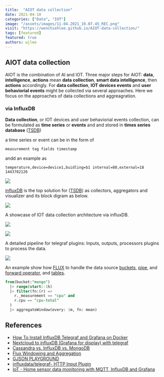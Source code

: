 ```yaml
---
title:  "AIOT data collection"
date: 2021-04-10
categories: ["Data", "IOT"]
image: "/assets/images/11.04.2021_19.07.45_REC.png"
visit: "https://wenchiehlee.github.io/AIOT-data-collection/"
tags: [featured]
featured: true
authors: wjlee
---
```


## AIOT data collection

AIOT is the combination of AI and IOT. Three major steps for AIOT: **data**, **intelligence**, **actions** mean **data collection**, **smart data intelligence**, then **actions** accordingly. For **data collection**, **IOT devices events** and **user behaviorial events** might be collected via several approaches. Here we focus on the approaches of data collections and aggreagration. 

### via InfluxDB

**Data collection**, or IOT devices and user behaviorial events collection, can be formulated as **time series** or **events** and and stored in **times series database** ([TSDB](https://www.influxdata.com/time-series-database/))

a time series or event can be in the form of

```
measurement tag fields timestamp
```
andd an example as
```
temperature,device=device1,buidling=b1 internal=80,external=18 1443782126
```

[![]({{site.url}}{{site.baseurl}}/assets/images/13.04.2021_10.35.03_REC.png)]()



[influxDB](https://www.influxdata.com/) is the top solution for ([TSDB](https://www.influxdata.com/time-series-database/)) as collectors, aggregators and visualizer and its block digram as below.

[![](https://www.influxdata.com/wp-content/uploads/APM-Diagram-1.png)](https://www.influxdata.com/time-series-platform/telegraf/)

A showcase of IOT data collection architecture via influxDB.

[![](https://davidgs.com/posts/category/iot/iot-hardware/images/architecture.gif)](https://davidgs.com/posts/category/iot/iot-hardware/building-an-influxdb-iot-edge-data-collection-device/)

[![](https://sysadmin.info.pl/wp-content/webp-express/webp-images/doc-root/wp-content/uploads/2020/09/diagram-2.png.webp)](https://www.influxdata.com/blog/tldr-influxdb-tech-tips-time-series-forecasting-with-telegraf/)

A detailed pipeline for telegraf plugins: Inputs, outputs, processors plugins to process the data.

[![](https://www.influxdata.com/wp-content/uploads/Telegraf-1.jpg)](https://sysadmin.info.pl/en/how-to-setup-and-secure-telegraf-influxdb-and-grafana-on-linux/)

An example show how [FLUX](https://docs.influxdata.com/influxdb/v2.0/query-data/) to handle the data source [buckets](https://docs.influxdata.com/flux/v0.7/introduction/getting-started#buckets), [pipe](https://docs.influxdata.com/flux/v0.7/introduction/getting-started#pipe-forward-operator), and  [forward operator](https://docs.influxdata.com/flux/v0.7/introduction/getting-started#pipe-forward-operator), and [tables](https://docs.influxdata.com/flux/v0.7/introduction/getting-started#tables).

```sql 
from(bucket:"mongo")
  |> range(start:-1h)
  |> filter(fn:(r) =>
    r._measurement == "cpu" and
    r.cpu == "cpu-total"
  )
  |> aggregateWindow(every: 1m, fn: mean)
```


## References
* [How To Install InfluxDB Telegraf and Grafana on Docker](https://devconhttps://sysadmin.info.pl/wp-content/webp-express/webp-images/doc-root/wp-content/uploads/2020/09/diagram-2.png.webpnected.com/how-to-install-influxdb-telegraf-and-grafana-on-docker/)
* [Nextcloud to influxDB (Grafana for display) with telegraf](https://blog.lbdg.me/nextcloud-influxdb-telegraf-grafana/)
* [Cassandra vs. InfluxDB vs. MongoDB](https://db-engines.com/en/system/Cassandra%3BInfluxDB%3BMongoDB)
* [Flux Windowing and Aggregation](https://dzone.com/articles/flux-windowing-and-aggregation)
* [GJSON PLAYGROUND](https://gjson.dev/)
* [influxdata/telegraf- HTTP Input Plugin](https://github.com/influxdata/telegraf/tree/master/plugins/inputs/http)
* [IoT - Home sensor data monitoring with MQTT, InfluxDB and Grafana](http://nilhcem.com/iot/home-monitoring-with-mqtt-influxdb-grafana)